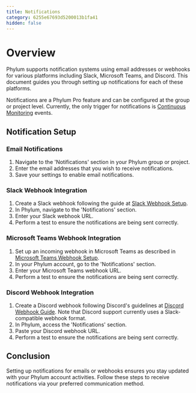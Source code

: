 ```yaml
---
title: Notifications
category: 6255e67693d5200013b1fa41
hidden: false
---
```


# Overview

Phylum supports notification systems using email addresses or webhooks for various platforms including Slack, Microsoft Teams, and Discord. This document guides you through setting up notifications for each of these platforms.

Notifications are a Phylum Pro feature and can be configured at the group or project level. Currently, the only trigger for notifications is [Continuous Monitoring](https://docs.phylum.io/docs/continuous_monitoring) events.

## Notification Setup

### Email Notifications

1. Navigate to the 'Notifications' section in your Phylum group or project.
2. Enter the email addresses that you wish to receive notifications.
3. Save your settings to enable email notifications.

### Slack Webhook Integration

1. Create a Slack webhook following the guide at [Slack Webhook Setup](https://api.slack.com/messaging/webhooks#getting_started).
2. In Phylum, navigate to the 'Notifications' section.
3. Enter your Slack webhook URL.
4. Perform a test to ensure the notifications are being sent correctly.

### Microsoft Teams Webhook Integration

1. Set up an incoming webhook in Microsoft Teams as described in [Microsoft Teams Webhook Setup](https://learn.microsoft.com/en-us/microsoftteams/platform/webhooks-and-connectors/how-to/add-incoming-webhook).
2. In your Phylum account, go to the 'Notifications' section.
3. Enter your Microsoft Teams webhook URL.
4. Perform a test to ensure the notifications are being sent correctly.

### Discord Webhook Integration

1. Create a Discord webhook following Discord's guidelines at [Discord Webhook Guide](https://discord.com/developers/docs/resources/webhook#execute-slackcompatible-webhook). Note that Discord support currently uses a Slack-compatible webhook format.
2. In Phylum, access the 'Notifications' section.
3. Paste your Discord webhook URL.
4. Perform a test to ensure the notifications are being sent correctly.

## Conclusion

Setting up notifications for emails or webhooks ensures you stay updated with your Phylum account activities. Follow these steps to receive notifications via your preferred communication method.
